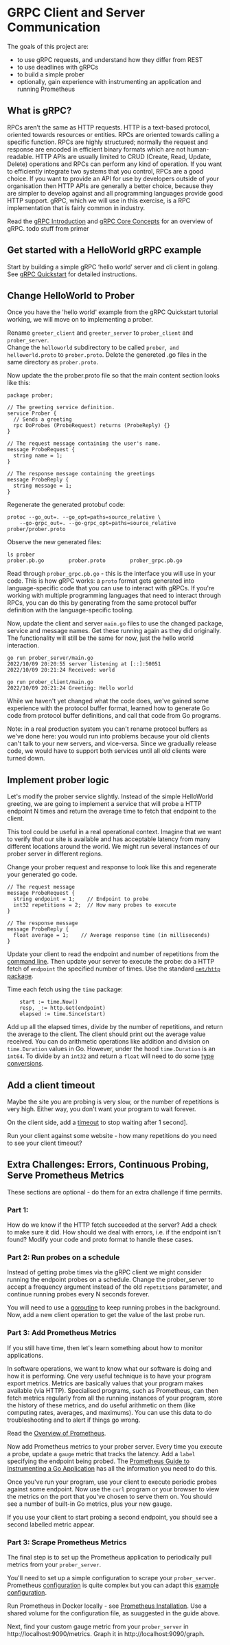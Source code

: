 # GRPC Client and Server Communication 

The goals of this project are: 
 * to use gRPC requests, and understand how they differ from REST
 * to use deadlines with gRPCs
 * to build a simple prober
 * optionally, gain experience with instrumenting an application and running Prometheus

## What is gRPC?

RPCs aren’t the same as HTTP requests. HTTP is a text-based protocol, oriented towards resources or entities. RPCs are oriented towards calling a specific function. RPCs are highly structured; normally the request and response are encoded in efficient binary formats which are not human-readable. HTTP APIs are usually limited to CRUD (Create, Read, Update, Delete) operations and RPCs can perform any kind of operation. If you want to efficiently integrate two systems that you control, RPCs are a good choice. If you want to provide an API for use by developers outside of your organisation then HTTP APIs are generally a better choice, because they are simpler to develop against and all programming languages provide good HTTP support. gRPC, which we will use in this exercise, is a RPC implementation that is fairly common in industry. 

Read the [gRPC Introduction](https://grpc.io/docs/what-is-grpc/introduction/) and 
[gRPC Core Concepts](https://grpc.io/docs/what-is-grpc/core-concepts/) for an overview of gRPC.
todo stuff from primer

## Get started with a HelloWorld gRPC example

Start by building a simple gRPC ‘hello world’ server and cli client in golang. See [gRPC Quickstart](https://grpc.io/docs/languages/go/quickstart/) for detailed instructions.

## Change HelloWorld to Prober

Once you have the 'hello world' example from the gRPC Quickstart tutorial working, we will move on to implementing a prober.

Rename `greeter_client` and `greeter_server` to `prober_client` and `prober_server`.   
Change the `helloworld` subdirectory to be called `prober`,` and helloworld.proto` to `prober.proto`.
Delete the genereted .go files in the same directory as `prober.proto`.

Now update the the prober.proto file so that the main content section looks like this:

```
package prober;

// The greeting service definition.
service Prober {
  // Sends a greeting
  rpc DoProbes (ProbeRequest) returns (ProbeReply) {}
}

// The request message containing the user's name.
message ProbeRequest {
  string name = 1;
}

// The response message containing the greetings
message ProbeReply {
  string message = 1;
}
```

Regenerate the generated protobuf code: 
```
protoc --go_out=. --go_opt=paths=source_relative \
    --go-grpc_out=. --go-grpc_opt=paths=source_relative prober/prober.proto
```

Observe the new generated files:
```
ls prober
prober.pb.go		prober.proto		prober_grpc.pb.go
```

Read through `prober_grpc.pb.go` - this is the interface you will use in your code. This is how gRPC works: a `proto` format 
gets generated into language-specific code that you can use to interact with gRPCs. If you're working with multiple programming languages
that need to interact through RPCs, you can do this by generating from the same protocol buffer definition with the language-specific
tooling. 

Now, update the client and server `main.go` files to use the changed package, service and message names.
Get these running again as they did originally. The functionality will still be the same for now, just the hello world interaction.

```
go run prober_server/main.go
2022/10/09 20:20:55 server listening at [::]:50051
2022/10/09 20:21:24 Received: world
````

```
go run prober_client/main.go 
2022/10/09 20:21:24 Greeting: Hello world
```

While we haven't yet changed what the code does, we've gained some experience with the protocol buffer format, learned 
how to generate Go code from protocol buffer definitions, and call that code from Go programs.

Note: in a real production system you can't rename protocol buffers as we've done here: you would run into problems because your old clients can't talk to your new servers, and vice-versa. Since we gradually release code, we would have to support both services until all old clients were turned down.

## Implement prober logic

Let's modify the prober service slightly. Instead of the simple HelloWorld greeting, we are going to implement a service that will probe a HTTP endpoint N times and return the average time to fetch that endpoint to the client. 

This tool could be useful in a real operational context. Imagine that we want to verify that our site is available and has acceptable latency from many different locations around the world. We might run several instances of our prober server in
different regions. 

Change your prober request and response to look like this and regenerate your generated go code.
```
// The request message
message ProbeRequest {
  string endpoint = 1;    // Endpoint to probe
  int32 repetitions = 2;  // How many probes to execute
}

// The response message 
message ProbeReply {
  float average = 1;    // Average response time (in milliseconds)
}
```

Update your client to read the endpoint and number of repetitions from the [command line](https://gobyexample.com/command-line-arguments).
Then update your server to execute the probe: do a HTTP fetch of `endpoint` the specified number of times.
Use the standard [`net/http` package](https://pkg.go.dev/net/http).

Time each fetch using the `time` package:

```
  	start := time.Now()
	resp, _:= http.Get(endpoint)
    elapsed := time.Since(start)
```

Add up all the elapsed times, divide by the number of repetitions, and return the average to the client.
The client should print out the average value received.
You can do arithmetic operations like addition and division on `time.Duration` values in Go.
However, under the hood `time.Duration` is an `int64`. To divide by an `int32` and return a `float` will need to do some [type conversions](https://go.dev/tour/basics/13).

## Add a client timeout

Maybe the site you are probing is very slow, or the number of repetitions is very high.
Either way, you don't want your program to wait forever. 

On the client side, add a [timeout](https://pkg.go.dev/context#WithTimeout) to stop waiting after 1 second].

Run your client against some website - how many repetitions do you need to see your client timeout?

## Extra Challenges: Errors, Continuous Probing, Serve Prometheus Metrics

These sections are optional - do them for an extra challenge if time permits.

### Part 1:
How do we know if the HTTP fetch succeeded at the server? Add a check to make sure it did.
How should we deal with errors, i.e. if the endpoint isn't found?
Modify your code and proto format to handle these cases.

### Part 2: Run probes on a schedule
Instead of getting probe times via the gRPC client we might consider running the endpoint probes on a schedule. Change the
prober_server to accept a frequency argument instead of the old `repetitions` parameter, 
and continue running probes every N seconds forever. 

You will need to use a [goroutine](https://gobyexample.com/goroutines) to keep running probes in the background.
Now, add a new client operation to get the value of the last probe run.

### Part 3: Add Prometheus Metrics
If you still have time, then let's learn something about how to monitor applications.

In software operations, we want to know what our software is doing and how it is performing.
One very useful technique is to have your program export metrics. Metrics are basically values that your 
program makes available (via HTTP). Specialised programs, such as Prometheus, can then fetch metrics regularly
from all the running instances of your program, store the history of these metrics, and do useful arithmetic on them
(like computing rates, averages, and maximums). You can use this data to do troubleshooting and to alert if things 
go wrong.

Read the [Overview of Prometheus](https://prometheus.io/docs/introduction/overview/).

Now add Prometheus metrics to your prober server. Every time you execute a probe, update a `gauge` metric that tracks the latency.
Add a `label` specifying the endpoint being probed. 
The [Prometheus Guide to Instrumenting a Go Application](https://prometheus.io/docs/guides/go-application/) has all the information you need to do this.

Once you've run your program, use your client to execute periodic probes against some endpoint. 
Now use the `curl` program or your browser to view the metrics on the port that you've chosen to serve them on.
You should see a number of built-in Go metrics, plus your new gauge.

If you use your client to start probing a second endpoint, you should see a second labelled metric appear.

### Part 3: Scrape Prometheus Metrics
The final step is to set up the Prometheus application to periodically pull metrics from your `prober_server`.

You'll need to set up a simple configuration to scrape your `prober_server`. Prometheus [configuration](https://prometheus.io/docs/prometheus/latest/configuration/configuration/) is quite complex but you can adapt this [example configuration](https://github.com/prometheus/prometheus/blob/main/documentation/examples/prometheus.yml).

Run Prometheus in Docker locally - see [Prometheus Installation](https://prometheus.io/docs/prometheus/latest/installation/).
Use a shared volume for the configuration file, as suuggested in the guide above.

Next, find your custom gauge metric from your `prober_server` in http://localhost:9090/metrics.
Graph it in http://localhost:9090/graph.
